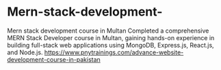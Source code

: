 # Mern-stack-development-
Mern stack development course in Multan
Completed a comprehensive MERN Stack Developer course in Multan, gaining hands-on experience in building full-stack web applications using MongoDB, Express.js, React.js, and Node.js.
https://www.pnytrainings.com/advance-website-development-course-in-pakistan
